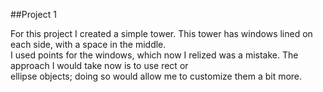 ##Project 1  

For this project I created a simple tower. This tower has windows lined on each side, with a space in the middle.  
I used points for the windows, which now I relized was a mistake. The approach I would take now is to use rect or  
ellipse objects; doing so would allow me to customize them a bit more.  
